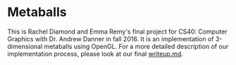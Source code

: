 # Metaballs

This is Rachel Diamond and Emma Remy's final project for CS40: Computer Graphics with Dr. Andrew Danner in fall 2016. It is an implementation of 3-dimensional metaballs using OpenGL. For a more detailed description of our implementation process, please look at our final [writeup.md](https://github.com/emmaremy/cs40-metaballs/blob/main/writeup.md).
